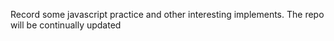 Record some javascript practice and other interesting implements.
The repo will be continually updated
